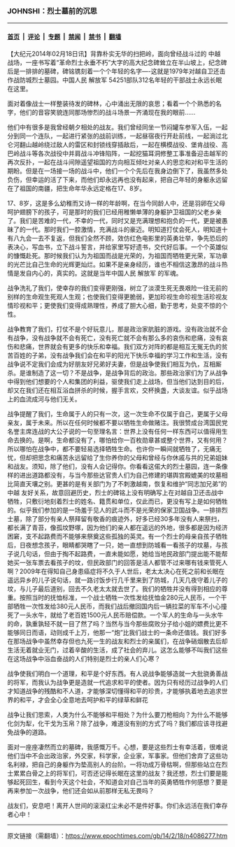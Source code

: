 ### JOHNSHI：烈士墓前的沉思

---

#### [首页](../../../..?n4086277) &nbsp;|&nbsp; [评论](../../../../../epoch-comment?n4086277) &nbsp;|&nbsp; [专题](../../../../../epoch-special?n4086277) &nbsp;|&nbsp; [禁闻](../../../../../epoch-news?n4086277) &nbsp;|&nbsp; [禁书](../../../../../books?n4086277) &nbsp;|&nbsp; [翻墙](https://github.com/gfw-breaker/nogfw/blob/master/README.md?n4086277)


<div class="post_content" id="artbody" itemprop="articleBody">
 <!-- article content begin -->
 <p>
  【大纪元2014年02月18日讯】背靠朴实无华的扫把岭，面向曾经战斗过的
  <ok href="https://www.epochtimes.com/gb/tag/%E4%B8%AD%E8%B6%8A.html">
   中越
  </ok>
  战场，一座书写着“革命烈士永垂不朽”大字的高大纪念碑耸立在半山坡上，纪念碑后是一排排的墓碑，碑铭镌刻着一个个年轻的名字—-这就是1979年对越自卫还击作战防城烈士墓园。中国人民
  <ok href="https://www.epochtimes.com/gb/tag/%E8%A7%A3%E6%94%BE%E5%86%9B.html">
   解放军
  </ok>
  54251部队312名年轻的干部战士永远长眠在这里。
 </p>
 <p>
  面对着像战士一样整装待发的碑林，心中涌出无限的哀思；看着一个个熟悉的名字，他们的音容笑貌连同那场惨烈的战斗场景一齐涌现在我的眼前……
 </p>
 <p>
  他们中有很多是我曾经朝夕相处的战友。我们曾经同坐一节闷罐车参军入伍，一起分到同一个连队，一起进行紧张的战前训练，一起昼宿夜行开赴前线，一起淌过北仑河翻山越岭绕过敌人的雷区和封锁线穿插敌后，一起在横模战役、堡肯战役、高巴岭战斗等各次战役中并肩战斗冲锋陷阵，一起挖猫耳洞修整工事准备迎击越军的再次反扑，一起在战斗间隙遥望祖国的方向相互倾吐对亲人的思恋和对和平生活的期盼。但是在一场接一场的战斗中，他们一个个先后在我身边倒下了，我虽然多处负伤，但幸运的活了下来，而他们却永远再也没有起来，把自己年轻的身躯永远留在了祖国的南疆，把生命年华永远定格在17、8岁。
 </p>
 <p>
  17、8岁，这是多么幼稚而又诗一样的年龄啊，在当今同龄人中，还是羽卵在父母呵护翅膀下的孩子，可是那时的我们已经用稚懒单薄的身躯护卫祖国的父老乡亲了。我们是苦难的一代，不幸的一代，同时又是充满理想和抱负的一代，更是被愚昧了的一代。那时我们一腔激情，充满战斗的豪迈。明知道打仗会死人，明知道十有八九会一去不复返，但我们全然不顾，效仿红色电影里的英勇壮举，争先恐后的表决心，写血书，立下战斗誓言，并给家里写好遗书，交代好后事。一个个英雄似的慷慨赴死。那时候我们认为为祖国而战是光荣的，为祖国而牺牲更光荣，军功章的光芒比自己生命的光辉更灿烂。如果不是亲身经历，谁也不相信这激昂的战斗热情是发自内心的，真实的。这就是当年中国人民
  <ok href="https://www.epochtimes.com/gb/tag/%E8%A7%A3%E6%94%BE%E5%86%9B.html">
   解放军
  </ok>
  的军魂。
 </p>
 <p>
  战争洗礼了我们，使幸存的我们变得更刚强，树立了淡漠生死无畏艰险一往无前的别样的生命观生死观人生观；也使我们变得更脆弱，更加珍视生命珍视生活珍视友情珍视和平；更使我们变得成熟理性，养成了胆大心细，勤于思考，处变不惊的个性。
 </p>
 <p>
  战争教育了我们，打仗不是个好玩意儿，那是政治家肮脏的游戏。没有政治就不会有战争，没有战争就不会有死亡，没有死亡就不会有那么多的哀伤和悲痛，没有哀伤和悲痛，世界就会有更多的快乐和幸福。我们双方对阵的都是相互无冤无仇的贫苦百姓的子弟，没有战争我们会在和平的阳光下快乐幸福的学习工作和生活，没有战争说不定我们会成为好朋友好兄弟好夫妻，但是战争使我们相互为仇，互相厮杀。是谁制造了这一切？不是战争，是战争背后的政治。那些政治家们为了从战争中得到他们想要的个人和集团的利益，驱使我们走上战场，但当他们达到目的后，却又在我们还在相互浴血拼杀的时候，握手言欢，交杯换盏，大谈友谊。似乎战场上的血流成河与他们无关。
 </p>
 <p>
  战争提醒了我们，生命属于人的只有一次，这一次生命不仅属于自己，更属于父母亲友，属于未来。所以在任何时候都不要以牺牲生命做赌注。我很赞成台湾国民党名誉主席连战的大公子说的一句至理名言：世界上没有任何一样东西可以值得用生命去换的。是啊，生命都没有了，哪怕给你一百枚勋章甚或整个世界，又有何用？所以哪怕在战争中，都不要轻易选择牺牲生命。也许你一瞬间就牺牲了，无痛无忧，但却把思念和痛苦永远留给了生你养你的父母和曾经与你休戚与共的兄弟姐妹和战友。须知，除了他们，没有人会记得你。你看看这偌大的烈士墓园，连一条像样的进出道路都没有，与当今那些达官贵人们为自己修建的堪舆宫殿媲美的坟墓相比简直天壤之别。更甚的是有关部门为了不刺激越南，恢复和维护“同志加兄弟”的
  <ok href="https://www.epochtimes.com/gb/tag/%E4%B8%AD%E8%B6%8A.html">
   中越
  </ok>
  友好关系，故意回避历史，烈士的碑铭上没有明确写上在对越自卫还击战中牺牲，只敷衍地刻着烈士的姓名、籍贯和单位，仅此而已，更没有写上是如何牺牲的。似乎我们参加的是一场羞于见人的武斗而不是光荣的保家卫国战争。一排排烈士墓，除了部分有亲人祭拜留有敬香的痕迹外，好多已经30多年没有人来祭扫，都长满了青苔，像孤坟野塚，因为他们的亲人都在遥远的外地，很多都是因为经济困窘，支不起路费而不能够来祭奠这些孤独的英灵。有一个烈士的母亲自孩子牺牲后，日夜想念孩子，眼睛都哭瞎了一只，她一直想到防城看一看孩子的坟墓，与孩子说几句话，但由于掏不起路费，一直未能如愿，她给当地民政部门提出能不能帮她买一张车票去看孩子的坟，但民政部门的回答是活人都管不过来哪有钱来管死人啊？2009年在得知自己身患癌症将不久于人世后，老太太决心在死之前和长眠在遥远异乡的儿子说句话，就一路讨饭步行几千里来到了防城，几天几夜守着儿子的坟，与儿子最后道别，回去不久老太太就去世了。我们的牺牲并没有得到相应的尊重。按照当时的抚恤标准，一个战士牺牲一次性发给抚恤金280元人民币，一个干部牺牲一次性发给380元人民币，而我们战后撤回国内后一辆拉菜的军车不小心撞死了一头水牛，就给了老百姓1500元人民币赔偿款。一个军人的生命与一头水牛的命，孰重孰轻不就一目了然了吗？当然与当今那些腐败分子给小姐的嫖费比更不能够同日而语，动则成千上万，他那一“炮”比我们战士的一条命还值钱。我们好多在那场战争中虽然幸存但也九死一生的战友和烈士的亲属们，在战争硝烟散去后却生活无着就业无门，过着辛酸的生活，成了社会的弃儿。这怎么能够不叫我们这些在这场战争中浴血奋战的人们特别是烈士的亲人们心寒？
 </p>
 <p>
  战争使我们明白一个道理，和平是个好东西。有人说战争能够造就一大批骁勇善战的将军，而我认为战争更是造就一代追求和平的使者。因为只有经历过战争的人们才知道战争的残酷和不人道，才能够深切懂得和平的珍贵，才能够执着地去追求世界的和平，才会全心全意地去呵护和平的绿草和鲜花
 </p>
 <p>
  战争让我们思索，人类为什么不能够和平相处？为什么要刀枪相向？为什么不能够化剑为犁，化干戈为玉帛？除了战争，难道没有别的方式了吗？我们都应该寻找避免战争的道路。
 </p>
 <p>
  面对一座座凄然而立的墓碑，我感慨万千。心想，要是这些烈士有幸活着，很难说他们当中不会出政治家，外交家，科学家，企业家，军事家。但他们舍弃了这些功名利禄，把自己的身躯作为垫高别人的台阶。一将功成万骨枯啊，但那些站立在烈士累累白骨之上的将军们，可否还记得长眠在这里的战友？我还想，烈士们要是能够起死回生，看到今天这个社会，不知道会对自己当年的英勇牺牲作何感想？要是再来参加一次战争，他们还会如从前那样无私无畏吗？
 </p>
 <p>
  战友们，安息吧！离开人世间的滚滚红尘未必不是件好事。你们永远活在我们幸存者心中！
 </p>
 <!-- article content end -->
 <div id="below_article_ad">
 </div>
</div>


---

原文链接（需翻墙）：https://www.epochtimes.com/gb/14/2/18/n4086277.htm